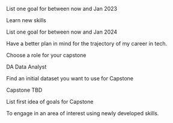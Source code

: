 List one goal for between now and Jan 2023

Learn new skills

List one goal for between now and Jan 2024

Have a better plan in mind for the trajectory of my career in tech.

Choose a role for your capstone

DA Data Analyst

Find an initial dataset you want to use for Capstone

Capstone TBD

List first idea of goals for Capstone

To engage in an area of interest using newly developed skills.
